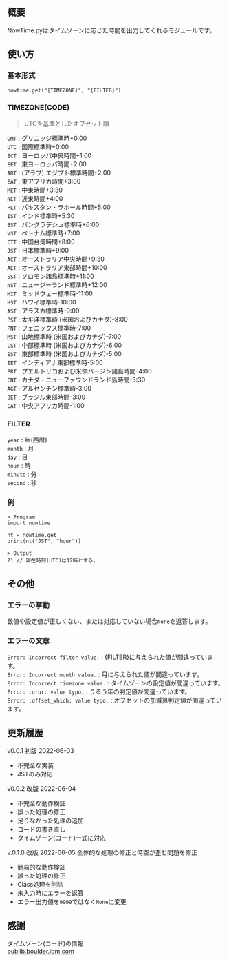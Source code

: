 ## 概要
NowTime.pyはタイムゾーンに応じた時間を出力してくれるモジュールです。

## 使い方

### 基本形式
`nowtime.get("{TIMEZONE}", "{FILTER}")`  

### TIMEZONE(CODE)
> UTCを基準としたオフセット順

`GMT` : グリニッジ標準時+0:00  
`UTC` : 国際標準時+0:00  
`ECT` : ヨーロッパ中央時間+1:00  
`EET` : 東ヨーロッパ時間+2:00  
`ART` : (アラブ) エジプト標準時間+2:00  
`EAT` : 東アフリカ時間+3:00  
`MET` : 中東時間+3:30  
`NET` : 近東時間+4:00  
`PLT` : パキスタン・ラホール時間+5:00  
`IST` : インド標準時+5:30  
`BST` : バングラデシュ標準時+6:00  
`VST` : ベトナム標準時+7:00  
`CTT` : 中国台湾時間+8:00  
`JST` : 日本標準時+9:00  
`ACT` : オーストラリア中央時間+9:30  
`AET` : オーストラリア東部時間+10:00  
`SST` : ソロモン諸島標準時+11:00  
`NST` : ニュージーランド標準時+12:00  
`MIT` : ミッドウェー標準時-11:00  
`HST` : ハワイ標準時-10:00  
`AST` : アラスカ標準時-9:00  
`PST` : 太平洋標準時 (米国およびカナダ)-8:00  
`PNT` : フェニックス標準時-7:00  
`MST` : 山地標準時 (米国およびカナダ)-7:00  
`CST` : 中部標準時 (米国およびカナダ)-6:00  
`EST` : 東部標準時 (米国およびカナダ)-5:00  
`IET` : インディアナ東部標準時-5:00  
`PRT` : プエルトリコおよび米領バージン諸島時間-4:00  
`CNT` : カナダ・ニューファウンドランド島時間-3:30  
`AGT` : アルゼンチン標準時-3:00  
`BET` : ブラジル東部時間-3:00  
`CAT` : 中央アフリカ時間-1:00  

### FILTER
`year` : 年(西暦)  
`month` : 月  
`day` : 日  
`hour` : 時  
`minute` : 分  
`second` : 秒  

### 例
```
> Program
import nowtime

nt = nowtime.get
print(nt("JST", "hour"))

> Output  
21 // 現在時刻(UTC)は12時とする。
```

## その他

### エラーの挙動
数値や設定値が正しくない、または対応していない場合`None`を返答します。  

### エラーの文章
`Error: Incorrect filter value.` : {FILTER}に与えられた値が間違っています。  
`Error: Incorrect month value.` : 月に与えられた値が間違っています。  
`Error: Incorrect timezone value.` : タイムゾーンの設定値が間違っています。  
`Error: :urur: value typo.` : うるう年の判定値が間違っています。  
`Error: :offset_which: value typo.` : オフセットの加減算判定値が間違っています。  

## 更新履歴
v0.0.1 初版 2022-06-03
- 不完全な実装
- JSTのみ対応

v0.0.2 改版 2022-06-04
- 不完全な動作検証
- 誤った処理の修正
- 足りなかった処理の追加
- コードの書き直し
- タイムゾーン(コード)一式に対応

v.0.1.0 改版 2022-06-05
全体的な処理の修正と時空が歪む問題を修正  
- 簡易的な動作検証
- 誤った処理の修正
- Class処理を削除
- 未入力時にエラーを返答
- エラー出力値を`9999`ではなく`None`に変更

## 感謝
タイムゾーン(コード)の情報  
[publib.boulder.ibm.com](https://publib.boulder.ibm.com/tividd/td/TWS/SC32-1274-02/ja_JA/HTML/SRF_mst269.htm)    